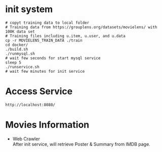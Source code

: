# init system
    # copyt training data to local folder
    # Training data from https://grouplens.org/datasets/movielens/ with 100K data set
    # Training files including u.item, u.user, and u.data
    cp -r MOVIELENS_TRAIN_DATA ./train
    cd docker/
    ./build.sh
    ./runmysql.sh
    # wait few seconds for start mysql service
    sleep 5
    ./runservice.sh
    # wait few minutes for init service

# Access Service
    http://localhost:8080/

# Movies Information
* Web Crawler<br />
    After init service, will retrieve Poster & Summary from IMDB page.